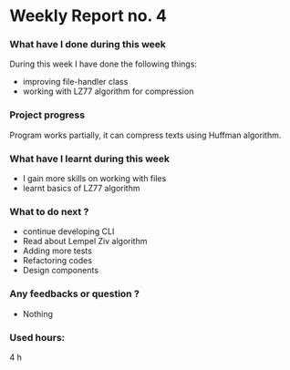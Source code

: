# Weekly Report no. 4

### What have I done during this week
During this week I have done the following things:
* improving file-handler class
* working with LZ77 algorithm for compression

### Project progress
Program works partially, it can compress texts using Huffman algorithm.

### What have I learnt during this week
- I gain more skills on working with files
- learnt basics of LZ77 algorithm

### What to do next ?
 - continue developing CLI
 - Read about Lempel Ziv algorithm
 - Adding more tests
 - Refactoring codes
 - Design components

### Any feedbacks or question ? 
 - Nothing

 ### Used hours:
 4 h
